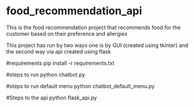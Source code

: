 # food_recommendation_api
This is the food recommendation project that recommends food for the customer based on their preference and allergies

This project has run by two ways one is by GUI (created using tkinter) and the second way via api created using flask
 
#requirements 
pip install -r requirements.txt 

#steps to run 
python chatbot.py

#steps to run default menu 
python chatbot_default_menu.py

#Steps to the api 
python flask_api.py
